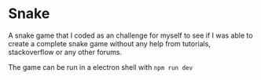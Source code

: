 # Snake

A snake game that I coded as an challenge for myself to see if I was able to create a complete snake game without any help from tutorials, stackoverflow or any other forums.

The game can be run in a electron shell with ```npm run dev```
